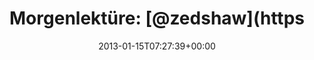 ---
retweeted: false
source: <a href="http://erased3772509.com" rel="nofollow">erased3772509</a>
entities:
  hashtags: []
  symbols: []
  user_mentions:
  - name: Zed A. Shaw
    screen_name: zedshaw
    indices:
    - '15'
    - '23'
    id_str: '15029296'
    id: '15029296'
  urls:
  - url: http://t.co/pZLgg2aj
    expanded_url: http://zedshaw.com/static_files_critique.txt
    display_url: zedshaw.com/static_files_c…
    indices:
    - '51'
    - '71'
display_text_range:
- '0'
- '71'
favorite_count: '0'
id_str: '291084213346787328'
truncated: false
retweet_count: '0'
id: '291084213346787328'
possibly_sensitive: false
created_at: Tue Jan 15 07:27:39 +0000 2013
favorited: false
full_text: 'Morgenlektüre: [@zedshaw](https://twitter.com/zedshaw) on static files
  in Django:'
lang: de
quote_url: http://zedshaw.com/static_files_critique.txt
tags:
- pesos:twitter
date: '2013-01-15T07:27:39+00:00'
src: https://twitter.com/bascht/status/291084213346787328
original_url: https://twitter.com/bascht/status/291084213346787328
type: twitter_tweet
text: 'Morgenlektüre: [@zedshaw](https://twitter.com/zedshaw) on static files in Django:'
title: 'Morgenlektüre: [@zedshaw](https'

---